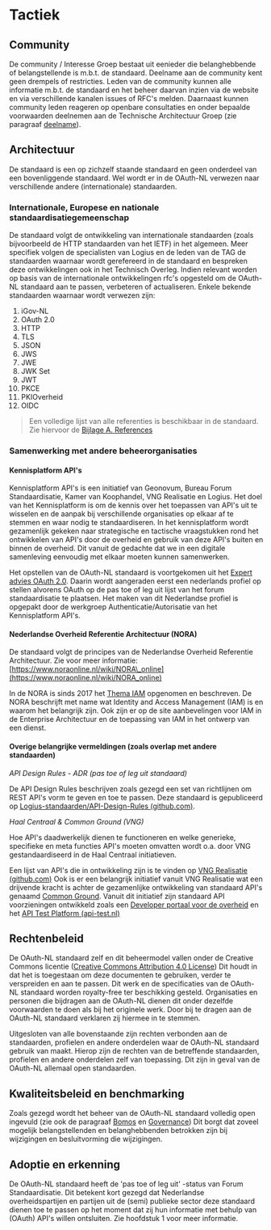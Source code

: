 # Tactiek

## Community

De community / Interesse Groep bestaat uit eenieder die belanghebbende of belangstellende is m.b.t. de standaard. Deelname aan de community kent geen drempels of restricties. Leden van de community kunnen alle informatie m.b.t. de standaard en het beheer daarvan inzien via de website en via verschillende kanalen issues of RFC&#39;s melden. Daarnaast kunnen community leden reageren op openbare consultaties en onder bepaalde voorwaarden deelnemen aan de Technische Architectuur Groep (zie paragraaf [deelname](#deelname)).

## Architectuur

De standaard is een op zichzelf staande standaard en geen onderdeel van een bovenliggende standaard. Wel wordt er in de OAuth-NL verwezen naar verschillende andere (internationale) standaarden.

### Internationale, Europese en nationale standaardisatiegemeenschap

De standaard volgt de ontwikkeling van internationale standaarden (zoals bijvoorbeeld de HTTP standaarden van het IETF) in het algemeen. Meer specifiek volgen de specialisten van Logius en de leden van de TAG de standaarden waarnaar wordt gerefereerd in de standaard en bespreken deze ontwikkelingen ook in het Technisch Overleg. Indien relevant worden op basis van de internationale ontwikkelingen rfc&#39;s opgesteld om de OAuth-NL standaard aan te passen, verbeteren of actualiseren. Enkele bekende standaarden waarnaar wordt verwezen zijn:

1. iGov-NL
1. OAuth 2.0
1. HTTP
1. TLS
1. JSON
1. JWS
1. JWE
1. JWK Set
1. JWT
1. PKCE
1. PKIOverheid
1. OIDC

> Een volledige lijst van alle referenties is beschikbaar in de standaard. Zie hiervoor de [Bijlage A. References](https://publicatie.centrumvoorstandaarden.nl/api/oauth/#references)

### Samenwerking met andere beheerorganisaties

#### Kennisplatform API&#39;s

Kennisplatform API&#39;s is een initiatief van Geonovum, Bureau Forum Standaardisatie, Kamer van Koophandel, VNG Realisatie en Logius. Het doel van het Kennisplatform is om de kennis over het toepassen van API&#39;s uit te wisselen en de aanpak bij verschillende organisaties op elkaar af te stemmen en waar nodig te standaardiseren. In het kennisplatform wordt gezamenlijk gekeken naar strategische en tactische vraagstukken rond het ontwikkelen van API&#39;s door de overheid en gebruik van deze API&#39;s buiten en binnen de overheid. Dit vanuit de gedachte dat we in een digitale samenleving eenvoudig met elkaar moeten kunnen samenwerken.  

Het opstellen van de OAuth-NL standaard is voortgekomen uit het [Expert advies OAuth 2.0](https://www.forumstandaardisatie.nl/sites/bfs/files/Expertadvies%20OAuth%202.0.pdf). Daarin wordt aangeraden eerst een nederlands profiel op stellen alvorens OAuth op de pas toe of leg uit lijst van het forum standaardisatie te plaatsen. Het maken van dit Nederlandse profiel is opgepakt door de werkgroep Authenticatie/Autorisatie van het Kennisplatform API's.

#### Nederlandse Overheid Referentie Architectuur (NORA)  

De standaard volgt de principes van de Nederlandse Overheid Referentie Architectuur. Zie voor meer informatie: [https://www.noraonline.nl/wiki/NORA\_online](https://www.noraonline.nl/wiki/NORA_online)  

In de NORA is sinds 2017 het [Thema IAM](https://www.noraonline.nl/wiki/Identity_%26_Access_Management_(IAM)) opgenomen en beschreven. De NORA beschrijft met name wat Identity and Access Management (IAM) is en waarom het belangrijk zijn. Ook zijn er op de site aanbevelingen voor IAM in de Enterprise Architectuur en de toepassing van IAM in het ontwerp van een dienst.

#### Overige belangrijke vermeldingen (zoals overlap met andere standaarden)  

_API Design Rules - ADR (pas toe of leg uit standaard)_

De API Design Rules beschrijven zoals gezegd een set van richtlijnen om REST API&#39;s vorm te geven en toe te passen. Deze standaard is gepubliceerd op [Logius-standaarden/API-Design-Rules (github.com)](https://github.com/Logius-standaarden/API-Design-Rules).

_Haal Centraal &amp; Common Ground (VNG)_

Hoe API&#39;s daadwerkelijk dienen te functioneren en welke generieke, specifieke en meta functies API&#39;s moeten omvatten wordt o.a. door VNG gestandaardiseerd in de Haal Centraal initiatieven.

Een lijst van API&#39;s die in ontwikkeling zijn is te vinden op [VNG Realisatie (github.com)](https://github.com/VNG-Realisatie) Ook is er een belangrijk initiatief vanuit VNG Realisatie wat een drijvende kracht is achter de gezamenlijke ontwikkeling van standaard API&#39;s genaamd [Common Ground](https://commonground.nl/). Vanuit dit initiatief zijn standaard API voorzieningen ontwikkeld zoals een [Developer portaal voor de overheid](https://developer.overheid.nl/) en het [API Test Platform (api-test.nl)](https://api-test.nl/)

## Rechtenbeleid  

De OAuth-NL standaard zelf en dit beheermodel vallen onder de Creative Commons licentie ([Creative Commons Attribution 4.0 License](https://creativecommons.org/licenses/by/4.0/)) Dit houdt in dat het is toegestaan om deze documenten te gebruiken, verder te verspreiden en aan te passen. Dit werk en de specificaties van de OAuth-NL standaard worden royalty-free ter beschikking gesteld. Organisaties en personen die bijdragen aan de OAuth-NL dienen dit onder dezelfde voorwaarden te doen als bij het originele werk. Door bij te dragen aan de OAuth-NL standaard verklaren zij hiermee in te stemmen.

Uitgesloten van alle bovenstaande zijn rechten verbonden aan de standaarden, profielen en andere onderdelen waar de OAuth-NL standaard gebruik van maakt. Hierop zijn de rechten van de betreffende standaarden, profielen en andere onderdelen zelf van toepassing. Dit zijn in geval van de OAuth-NL allemaal open standaarden.

## Kwaliteitsbeleid en benchmarking  

Zoals gezegd wordt het beheer van de OAuth-NL standaard volledig open ingevuld (zie ook de paragraaf [Bomos](#bomos) en [Governance](#governance)) Dit borgt dat zoveel mogelijk belangstellenden en belanghebbenden betrokken zijn bij wijzigingen en besluitvorming die wijzigingen.

## Adoptie en erkenning  

De OAuth-NL standaard heeft de &#39;pas toe of leg uit&#39; -status van Forum Standaardisatie. Dit betekent kort gezegd dat Nederlandse overheidspartijen en partijen uit de (semi) publieke sector deze standaard dienen toe te passen op het moment dat zij hun informatie met behulp van (OAuth) API&#39;s willen ontsluiten. Zie hoofdstuk 1 voor meer informatie.

